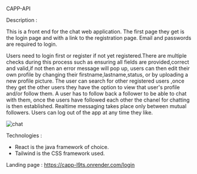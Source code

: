 CAPP-API

Description :

This is a front end for the chat web application. The first page they get is the login page and with a link to the registration page. Email and passwords are required to login.

Users need to login first or register if not yet registered.There are multiple checks during this process such as ensuring all fields are provided,correct and valid,if not then an error message will pop up, users can then edit their own profile by changing their firstname,lastname,status, or by uploading a new profile picture. The user can search for other registered users ,once they get the other users they have the option to view that user's profile and/or follow them. A user has to follow back a follower to be able to chat with them, once the users have followed each other the chanel for chatting is then established. Realtime messaging takes place only between mutual followers. Users can log out of the app at any time they like.

![chat](https://github.com/user-attachments/assets/7d34196b-4a77-45b5-bb81-c7a8234cf1df)

Technologies :

  - React is the java framework of choice.
  - Tailwind is the CSS framework used.

Landing page : https://capp-l9ts.onrender.com/login


